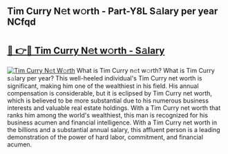 ## Tim Curry N𝚎t w𝚘rth - Part-Y8L S𝚊lary per year NCfqd

# <h2><a href="http://gc35vv.nevu.top/?p=Tim+Curry">🔗 👉🔴 Tim Curry N𝚎t w𝚘rth - S𝚊lary</a></h2>

[![Tim Curry N𝚎t W𝚘rth](https://i.imgur.com/Oavwk0R.jpeg)](http://gc35vv.nevu.top/?p=Tim+Curry)
What is Tim Curry n𝚎t w𝚘rth? What is Tim Curry s𝚊lary per year?
This well-heeled individual's Tim Curry net worth is significant, making him one of the wealthiest in his field. His annual compensation is considerable, but it is eclipsed by Tim Curry net worth, which is believed to be more substantial due to his numerous business interests and valuable real estate holdings. With a Tim Curry net worth that ranks him among the world's wealthiest, this man is recognized for his business acumen and financial intelligence. With a Tim Curry net worth in the billions and a substantial annual salary, this affluent person is a leading demonstration of the power of hard labor, commitment, and financial acumen.
